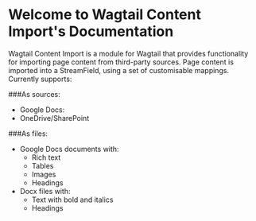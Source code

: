 # Welcome to Wagtail Content Import's Documentation

Wagtail Content Import is a module for Wagtail that provides functionality for importing page content from 
third-party sources. Page content is imported into a StreamField, using a set of customisable mappings.
Currently supports:

###As sources:
- Google Docs:
- OneDrive/SharePoint

###As files:
- Google Docs documents with:
    - Rich text
    - Tables
    - Images
    - Headings
- Docx files with:
    - Text with bold and italics
    - Headings
